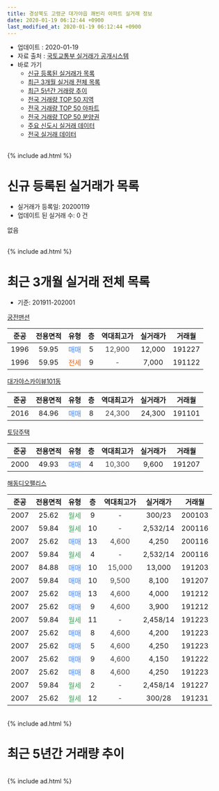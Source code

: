 ```yaml
---
title: 경상북도 고령군 대가야읍 쾌빈리 아파트 실거래 정보
date: 2020-01-19 06:12:44 +0900
last_modified_at: 2020-01-19 06:12:44 +0900
---
```


* 업데이트 : 2020-01-19
* 자료 출처 : [국토교통부 실거래가 공개시스템](http://rt.molit.go.kr)
* 바로 가기
    * [신규 등록된 실거래가 목록](#신규-등록된-실거래가-목록)
    * [최근 3개월 실거래 전체 목록](#최근-3개월-실거래-전체-목록)
    * [최근 5년간 거래량 추이](#최근-5년간-거래량-추이)
    * [전국 거래량 TOP 50 지역](https://apt-info.github.io/apt-trade-info/최근-3개월-전국에서-가장-거래가-많이-발생한-지역)
    * [전국 거래량 TOP 50 아파트](https://apt-info.github.io/apt-trade-info/최근-3개월-전국에서-가장-거래가-많이-발생한-아파트)
    * [전국 거래량 TOP 50 분양권](https://apt-info.github.io/apt-trade-info/최근-3개월-전국에서-가장-거래가-많이-발생한-분양권)
    * [주요 신도시 실거래 데이터](https://apt-info.github.io/apt-trade-info/주요-신도시)
    * [전국 실거래 데이터](https://apt-info.github.io/apt-trade-info/전국)
<br>
{% include ad.html %}
<br>

# 신규 등록된 실거래가 목록
* 실거래가 등록일: 20200119
* 업데이트 된 실거래 수: 0 건

없음

<br>
{% include ad.html %}
<br>

# 최근 3개월 실거래 전체 목록
* 기준: 201911-202001


[궁전맨션](https://search.naver.com/search.naver?query=%EA%B2%BD%EC%83%81%EB%B6%81%EB%8F%84+%EA%B3%A0%EB%A0%B9%EA%B5%B0+%EB%8C%80%EA%B0%80%EC%95%BC%EC%9D%8D+%EC%BE%8C%EB%B9%88%EB%A6%AC+%EA%B6%81%EC%A0%84%EB%A7%A8%EC%85%98)

|준공|전용면적|유형|층|역대최고가|실거래가|거래월|
|:---:|:---:|:---:|:---:|:---:|:---:|:---:|
|1996|59.95|<span style="color:#4285f3">매매</span>|5|<span style="color:#444444">12,900</span>|12,000|191227|
|1996|59.95|<span style="color:#ff5a00">전세</span>|9|<span style="color:#444444">-</span>|7,000|191122|

[대가야스카이뷰101동](https://search.naver.com/search.naver?query=%EA%B2%BD%EC%83%81%EB%B6%81%EB%8F%84+%EA%B3%A0%EB%A0%B9%EA%B5%B0+%EB%8C%80%EA%B0%80%EC%95%BC%EC%9D%8D+%EC%BE%8C%EB%B9%88%EB%A6%AC+%EB%8C%80%EA%B0%80%EC%95%BC%EC%8A%A4%EC%B9%B4%EC%9D%B4%EB%B7%B0101%EB%8F%99)

|준공|전용면적|유형|층|역대최고가|실거래가|거래월|
|:---:|:---:|:---:|:---:|:---:|:---:|:---:|
|2016|84.96|<span style="color:#4285f3">매매</span>|8|<span style="color:#444444">24,300</span>|24,300|191101|

[토담주택](https://search.naver.com/search.naver?query=%EA%B2%BD%EC%83%81%EB%B6%81%EB%8F%84+%EA%B3%A0%EB%A0%B9%EA%B5%B0+%EB%8C%80%EA%B0%80%EC%95%BC%EC%9D%8D+%EC%BE%8C%EB%B9%88%EB%A6%AC+%ED%86%A0%EB%8B%B4%EC%A3%BC%ED%83%9D)

|준공|전용면적|유형|층|역대최고가|실거래가|거래월|
|:---:|:---:|:---:|:---:|:---:|:---:|:---:|
|2000|49.93|<span style="color:#4285f3">매매</span>|4|<span style="color:#444444">10,300</span>|9,600|191207|

[해동디오팰리스](https://search.naver.com/search.naver?query=%EA%B2%BD%EC%83%81%EB%B6%81%EB%8F%84+%EA%B3%A0%EB%A0%B9%EA%B5%B0+%EB%8C%80%EA%B0%80%EC%95%BC%EC%9D%8D+%EC%BE%8C%EB%B9%88%EB%A6%AC+%ED%95%B4%EB%8F%99%EB%94%94%EC%98%A4%ED%8C%B0%EB%A6%AC%EC%8A%A4)

|준공|전용면적|유형|층|역대최고가|실거래가|거래월|
|:---:|:---:|:---:|:---:|:---:|:---:|:---:|
|2007|25.62|<span style="color:#34a853">월세</span>|9|<span style="color:#444444">-</span>|300/23|200103|
|2007|59.84|<span style="color:#34a853">월세</span>|10|<span style="color:#444444">-</span>|2,532/14|200116|
|2007|25.62|<span style="color:#4285f3">매매</span>|13|<span style="color:#444444">4,600</span>|4,250|200116|
|2007|59.84|<span style="color:#34a853">월세</span>|4|<span style="color:#444444">-</span>|2,532/14|200116|
|2007|84.88|<span style="color:#4285f3">매매</span>|10|<span style="color:#444444">15,000</span>|13,000|191203|
|2007|59.84|<span style="color:#4285f3">매매</span>|10|<span style="color:#444444">9,500</span>|8,100|191207|
|2007|25.62|<span style="color:#4285f3">매매</span>|13|<span style="color:#444444">4,600</span>|4,000|191212|
|2007|25.62|<span style="color:#4285f3">매매</span>|9|<span style="color:#444444">4,600</span>|3,900|191212|
|2007|59.84|<span style="color:#34a853">월세</span>|11|<span style="color:#444444">-</span>|2,458/14|191223|
|2007|25.62|<span style="color:#4285f3">매매</span>|8|<span style="color:#444444">4,600</span>|4,200|191223|
|2007|25.62|<span style="color:#4285f3">매매</span>|5|<span style="color:#444444">4,600</span>|4,250|191223|
|2007|25.62|<span style="color:#4285f3">매매</span>|9|<span style="color:#444444">4,600</span>|4,150|191222|
|2007|25.62|<span style="color:#4285f3">매매</span>|8|<span style="color:#444444">4,600</span>|4,250|191223|
|2007|59.84|<span style="color:#34a853">월세</span>|2|<span style="color:#444444">-</span>|2,458/14|191227|
|2007|25.62|<span style="color:#34a853">월세</span>|12|<span style="color:#444444">-</span>|300/28|191231|


<br>
{% include ad.html %}
<br>

# 최근 5년간 거래량 추이


<div style="width:100%;">
    <canvas id="deal_progress" height="200"></canvas>
</div>

<script>
new Chart(document.getElementById("deal_progress"), {
    type: 'line',
    data: {
        labels: ['201501','201502','201503','201504','201505','201506','201507','201508','201509','201510','201511','201512','201601','201602','201603','201604','201605','201606','201607','201608','201609','201610','201611','201612','201701','201702','201703','201704','201705','201706','201707','201708','201709','201710','201711','201712','201801','201802','201803','201804','201805','201806','201807','201808','201809','201810','201811','201812','201901','201902','201903','201904','201905','201906','201907','201908','201909','201910','201911','201912','202001'],
        datasets: [{
            label: '매매',
            pointRadius: 1,
            data: [2, 4, 3, 2, 2, 2, 2, 1, 0, 23, 6, 2, 3, 5, 3, 6, 4, 6, 3, 4, 5, 4, 4, 2, 2, 5, 6, 6, 5, 5, 3, 3, 10, 1, 8, 3, 5, 3, 3, 3, 5, 4, 2, 8, 1, 2, 1, 3, 3, 2, 4, 4, 4, 3, 1, 2, 1, 4, 1, 10, 1],
            borderColor: "rgba(255, 201, 14, 1)",
            backgroundColor: "rgba(255, 201, 14, 0.5)",
            fill: false,
            lineTension: 0
        },{
            label: '전월세',
            pointRadius: 1,
            data: [3, 2, 2, 0, 4, 0, 4, 1, 2, 0, 2, 7, 2, 2, 3, 1, 4, 6, 4, 7, 2, 2, 1, 2, 1, 1, 5, 0, 0, 0, 2, 1, 3, 3, 2, 6, 3, 1, 1, 2, 0, 3, 1, 2, 1, 2, 2, 1, 0, 1, 0, 0, 1, 0, 0, 0, 5, 1, 1, 3, 3],
            borderColor: "rgba(0, 141, 185, 1)",
            backgroundColor: "rgba(0, 141, 185, 0.5)",
            fill: false,
            lineTension: 0
        }
        ]
    },
    options: {
        responsive: true,
        title: {
            display: false
        },
        tooltips: {
            mode: 'index',
            intersect: false
        },
        hover: {
            mode: 'nearest',
            intersect: true
        },
        scales: {
            xAxes: [{
                display: true,
                scaleLabel: {
                    display: true,
                    labelString: '년/월'
                }
            }],
            yAxes: [{
                display: true,
                ticks: {
                    suggestedMin: 0,
                },
                scaleLabel: {
                    display: true,
                    labelString: '실거래 수'
                }
            }]
        }
    }
});

</script>


<br>
{% include ad.html %}
<br>

